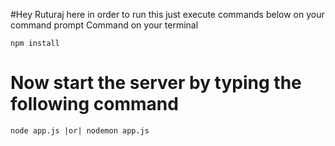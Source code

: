 #Hey Ruturaj here in order to run this just execute commands below on your command prompt
Command on your terminal

```
npm install
```

# Now start the server by typing the following command

```
node app.js |or| nodemon app.js
```
